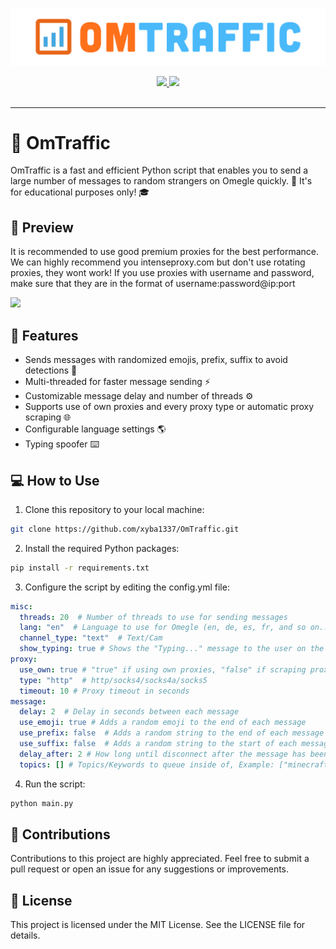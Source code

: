 ![OmTraffic](OmTraffic.png)

<div align='center'>

  <a href='https://github.com/chroline/well_app/releases'>
  
  <img src='https://img.shields.io/github/v/release/xyba1337/omtraffic?color=%23FDD835&label=version&style=for-the-badge'>
  
  </a>
  
  <a href='https://github.com/xyba1337/omtraffic/blob/main/LICENSE'>
  
  <img src='https://img.shields.io/github/license/xyba1337/omtraffic?style=for-the-badge'>
  
  </a>

</div>

<br>

---

# :speech_balloon: OmTraffic 
OmTraffic is a fast and efficient Python script that enables you to send a large number of messages to random strangers on Omegle quickly. :rocket: It's for educational purposes only! :mortar_board:

## :eyes: Preview 
It is recommended to use good premium proxies for the best performance. We can highly recommend you intenseproxy.com but don't use rotating proxies, they wont work!
If you use proxies with username and password, make sure that they are in the format of username:password@ip:port

![](https://github.com/xyba1337/OmTraffic/blob/main/Preview.gif)

## :rocket: Features 

* Sends messages with randomized emojis, prefix, suffix to avoid detections :robot:
* Multi-threaded for faster message sending :zap:
* Customizable message delay and number of threads :gear:
* Supports use of own proxies and every proxy type or automatic proxy scraping :globe_with_meridians:
* Configurable language settings :earth_americas:
* Typing spoofer :keyboard:

## :computer: How to Use 

1. Clone this repository to your local machine:

```sh
git clone https://github.com/xyba1337/OmTraffic.git
```

2. Install the required Python packages:
```sh
pip install -r requirements.txt
```

3. Configure the script by editing the config.yml file:
```yml
misc:
  threads: 20  # Number of threads to use for sending messages
  lang: "en"  # Language to use for Omegle (en, de, es, fr, and so on...) -> "Alpha 2"-> https://www.nationsonline.org/oneworld/country_code_list.htm 
  channel_type: "text"  # Text/Cam
  show_typing: true # Shows the "Typing..." message to the user on the other end before sending the message
proxy:
  use_own: true # "true" if using own proxies, "false" if scraping proxies
  type: "http"  # http/socks4/socks4a/socks5
  timeout: 10 # Proxy timeout in seconds
message:
  delay: 2  # Delay in seconds between each message
  use_emoji: true # Adds a random emoji to the end of each message
  use_prefix: false  # Adds a random string to the end of each message
  use_suffix: false  # Adds a random string to the start of each message
  delay_after: 2 # How long until disconnect after the message has been sent
  topics: [] # Topics/Keywords to queue inside of, Example: ["minecraft", "valorant"].

```

4. Run the script:
```python
python main.py
```

## :handshake: Contributions
Contributions to this project are highly appreciated. Feel free to submit a pull request or open an issue for any suggestions or improvements.

## :page_with_curl: License

This project is licensed under the MIT License. See the LICENSE file for details.

